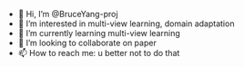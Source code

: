 - 👋 Hi, I’m @BruceYang-proj
- 👀 I’m interested in multi-view learning, domain adaptation
- 🌱 I’m currently learning multi-view learning
- 💞️ I’m looking to collaborate on paper 
- 📫 How to reach me: u better not to do that

<!---
BruceYang-proj/BruceYang-proj is a ✨ special ✨ repository because its `README.md` (this file) appears on your GitHub profile.
You can click the Preview link to take a look at your changes.
--->
